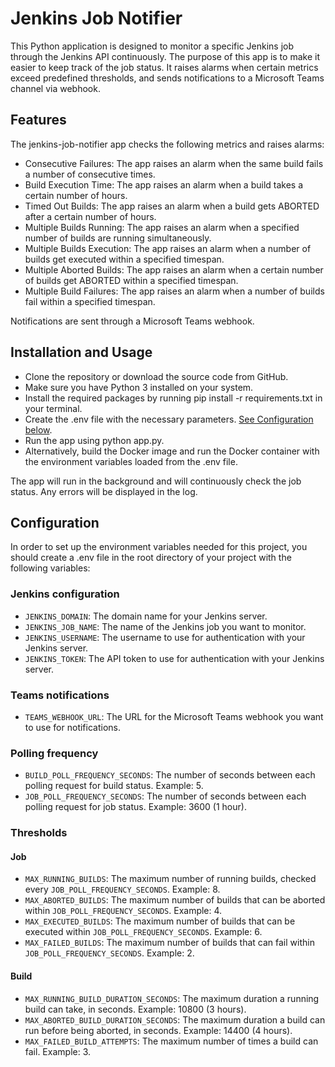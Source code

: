 # Jenkins Job Notifier
This Python application is designed to monitor a specific Jenkins job through the Jenkins API continuously. The purpose of this app is to make it easier to keep track of the job status. It raises alarms when certain metrics exceed predefined thresholds, and sends notifications to a Microsoft Teams channel via webhook.

## Features
The jenkins-job-notifier app checks the following metrics and raises alarms:

- Consecutive Failures: The app raises an alarm when the same build fails a number of consecutive times.
- Build Execution Time: The app raises an alarm when a build takes a certain number of hours.
- Timed Out Builds: The app raises an alarm when a build gets ABORTED after a certain number of hours.
- Multiple Builds Running: The app raises an alarm when a specified number of builds are running simultaneously.
- Multiple Builds Execution: The app raises an alarm when a number of builds get executed within a specified timespan.
- Multiple Aborted Builds: The app raises an alarm when a certain number of builds get ABORTED within a specified timespan.
- Multiple Build Failures: The app raises an alarm when a number of builds fail within a specified timespan.

Notifications are sent through a Microsoft Teams webhook.

## Installation and Usage
- Clone the repository or download the source code from GitHub.
- Make sure you have Python 3 installed on your system.
- Install the required packages by running pip install -r requirements.txt in your terminal.
- Create the .env file with the necessary parameters. [See Configuration below](#configuration).
- Run the app using python app.py.
- Alternatively, build the Docker image and run the Docker container with the environment variables loaded from the .env file.

The app will run in the background and will continuously check the job status. Any errors will be displayed in the log.

## Configuration
In order to set up the environment variables needed for this project, you should create a .env file in the root directory of your project with the following variables:

### Jenkins configuration
- `JENKINS_DOMAIN`: The domain name for your Jenkins server.
- `JENKINS_JOB_NAME`: The name of the Jenkins job you want to monitor.
- `JENKINS_USERNAME`: The username to use for authentication with your Jenkins server.
- `JENKINS_TOKEN`: The API token to use for authentication with your Jenkins server.

### Teams notifications
- `TEAMS_WEBHOOK_URL`: The URL for the Microsoft Teams webhook you want to use for notifications.

### Polling frequency
- `BUILD_POLL_FREQUENCY_SECONDS`: The number of seconds between each polling request for build status. Example: 5.
- `JOB_POLL_FREQUENCY_SECONDS`: The number of seconds between each polling request for job status. Example: 3600 (1 hour).

### Thresholds
#### Job
- `MAX_RUNNING_BUILDS`: The maximum number of running builds, checked every `JOB_POLL_FREQUENCY_SECONDS`. Example: 8. 
- `MAX_ABORTED_BUILDS`: The maximum number of builds that can be aborted within `JOB_POLL_FREQUENCY_SECONDS`. Example: 4.
- `MAX_EXECUTED_BUILDS`: The maximum number of builds that can be executed within `JOB_POLL_FREQUENCY_SECONDS`. Example: 6.
- `MAX_FAILED_BUILDS`: The maximum number of builds that can fail within `JOB_POLL_FREQUENCY_SECONDS`. Example: 2.
#### Build
- `MAX_RUNNING_BUILD_DURATION_SECONDS`: The maximum duration a running build can take, in seconds. Example: 10800 (3 hours).
- `MAX_ABORTED_BUILD_DURATION_SECONDS`: The maximum duration a build can run before being aborted, in seconds. Example: 14400 (4 hours).
- `MAX_FAILED_BUILD_ATTEMPTS`: The maximum number of times a build can fail. Example: 3.
